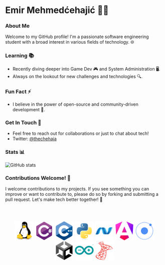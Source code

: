 # Emir Mehmedćehajić 🧑‍💻

### About Me
Welcome to my GitHub profile! I'm a passionate software engineering student with a broad interest in various fields of technology. 🌐

### Learning 📚
- Recently diving deeper into Game Dev 🎮 and System Administration 🖥️.
- Always on the lookout for new challenges and technologies 🔍.

### Fun Fact ⚡
- I believe in the power of open-source and community-driven development 💪.

### Get In Touch 📩
- Feel free to reach out for collaborations or just to chat about tech! 
- Twitter: [@thechehaja](https://twitter.com/thechehaja)

### Stats 📊 
![GitHub stats](https://github-readme-stats.vercel.app/api?username=thechehaja&show_icons=true&)

### Contributions Welcome! 🤝
I welcome contributions to my projects. If you see something you can improve or want to contribute to, please do so by forking and submitting a pull request. Let's make tech better together! 🌟

<br><br>
<p align="center">
  <img src="https://raw.githubusercontent.com/devicons/devicon/master/icons/linux/linux-original.svg" alt="Linux" width="60" height="60"/>
  
  <img src="https://raw.githubusercontent.com/devicons/devicon/master/icons/csharp/csharp-original.svg" alt="C#" width="60" height="60"/>
  <img src="https://raw.githubusercontent.com/devicons/devicon/master/icons/cplusplus/cplusplus-original.svg" alt="C++" width="60" height="60"/>
  <img src="https://raw.githubusercontent.com/devicons/devicon/master/icons/python/python-original.svg" alt="Python" width="60" height="60"/>
  <img src="https://raw.githubusercontent.com/devicons/devicon/master/icons/dot-net/dot-net-original.svg" alt=".NET" width="60" height="60"/>
  <img src="https://raw.githubusercontent.com/devicons/devicon/master/icons/angular/angular-original.svg" alt="Angular" width="60" height="60"/>
  <img src="https://raw.githubusercontent.com/devicons/devicon/master/icons/ionic/ionic-original.svg" alt="Ionic" width="60" height="60"/>
  <img src="https://raw.githubusercontent.com/devicons/devicon/master/icons/unity/unity-original.svg" alt="Unity" width="60" height="60"/>
  <img src="https://raw.githubusercontent.com/devicons/devicon/master/icons/arduino/arduino-original.svg" alt="Arduino" width="60" height="60"/>
  <img src="https://raw.githubusercontent.com/devicons/devicon/master/icons/microsoftsqlserver/microsoftsqlserver-plain.svg" alt="SQL Server" width="60" height="60"/>
  
</p>
